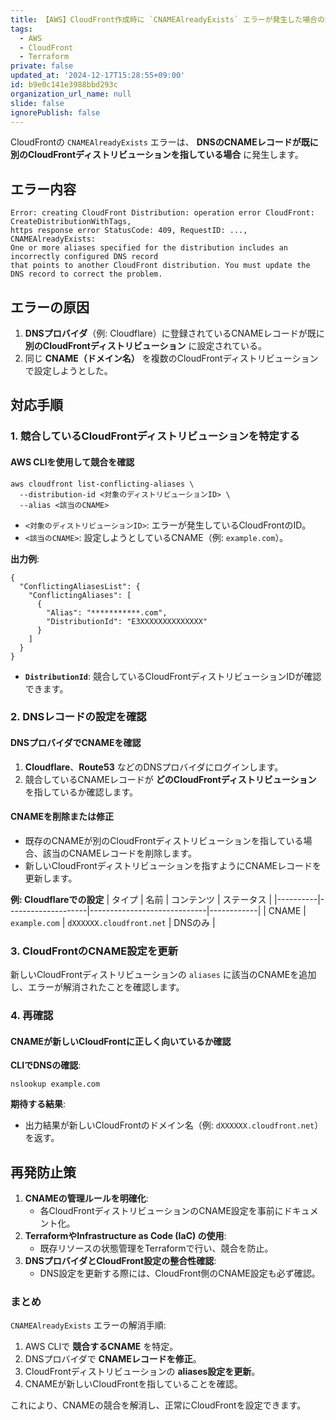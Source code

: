 ```yaml
---
title: 【AWS】CloudFront作成時に `CNAMEAlreadyExists` エラーが発生した場合の対応手順
tags:
  - AWS
  - CloudFront
  - Terraform
private: false
updated_at: '2024-12-17T15:28:55+09:00'
id: b9e0c141e3988bbd293c
organization_url_name: null
slide: false
ignorePublish: false
---
```

CloudFrontの `CNAMEAlreadyExists` エラーは、 **DNSのCNAMEレコードが既に別のCloudFrontディストリビューションを指している場合** に発生します。

## **エラー内容**

```
Error: creating CloudFront Distribution: operation error CloudFront: CreateDistributionWithTags,
https response error StatusCode: 409, RequestID: ..., CNAMEAlreadyExists:
One or more aliases specified for the distribution includes an incorrectly configured DNS record
that points to another CloudFront distribution. You must update the DNS record to correct the problem.
```

## **エラーの原因**
1. **DNSプロバイダ**（例: Cloudflare）に登録されているCNAMEレコードが既に **別のCloudFrontディストリビューション** に設定されている。
2. 同じ **CNAME（ドメイン名）** を複数のCloudFrontディストリビューションで設定しようとした。

## **対応手順**

### **1. 競合しているCloudFrontディストリビューションを特定する**

#### **AWS CLIを使用して競合を確認**
```
aws cloudfront list-conflicting-aliases \
  --distribution-id <対象のディストリビューションID> \
  --alias <該当のCNAME>
```

- `<対象のディストリビューションID>`: エラーが発生しているCloudFrontのID。
- `<該当のCNAME>`: 設定しようとしているCNAME（例: `example.com`）。

**出力例**:
```
{
  "ConflictingAliasesList": {
    "ConflictingAliases": [
      {
        "Alias": "***********.com",
        "DistributionId": "E3XXXXXXXXXXXXXX"
      }
    ]
  }
}
```

- **`DistributionId`**: 競合しているCloudFrontディストリビューションIDが確認できます。

### **2. DNSレコードの設定を確認**

#### **DNSプロバイダでCNAMEを確認**
1. **Cloudflare**、**Route53** などのDNSプロバイダにログインします。
2. 競合しているCNAMEレコードが **どのCloudFrontディストリビューション** を指しているか確認します。

#### **CNAMEを削除または修正**
- 既存のCNAMEが別のCloudFrontディストリビューションを指している場合、該当のCNAMEレコードを削除します。
- 新しいCloudFrontディストリビューションを指すようにCNAMEレコードを更新します。

**例: Cloudflareでの設定**
| タイプ   | 名前               | コンテンツ                  | ステータス |
|----------|--------------------|-----------------------------|------------|
| CNAME    | `example.com`      | `dXXXXXX.cloudfront.net`    | DNSのみ    |

### **3. CloudFrontのCNAME設定を更新**

新しいCloudFrontディストリビューションの `aliases` に該当のCNAMEを追加し、エラーが解消されたことを確認します。

### **4. 再確認**

#### **CNAMEが新しいCloudFrontに正しく向いているか確認**

**CLIでDNSの確認**:
```
nslookup example.com
```

**期待する結果**:
- 出力結果が新しいCloudFrontのドメイン名（例: `dXXXXXX.cloudfront.net`）を返す。

## **再発防止策**

1. **CNAMEの管理ルールを明確化**:
   - 各CloudFrontディストリビューションのCNAME設定を事前にドキュメント化。
2. **TerraformやInfrastructure as Code (IaC) の使用**:
   - 既存リソースの状態管理をTerraformで行い、競合を防止。
3. **DNSプロバイダとCloudFront設定の整合性確認**:
   - DNS設定を更新する際には、CloudFront側のCNAME設定も必ず確認。

### **まとめ**

`CNAMEAlreadyExists` エラーの解消手順:
1. AWS CLIで **競合するCNAME** を特定。
2. DNSプロバイダで **CNAMEレコードを修正**。
3. CloudFrontディストリビューションの **aliases設定を更新**。
4. CNAMEが新しいCloudFrontを指していることを確認。

これにより、CNAMEの競合を解消し、正常にCloudFrontを設定できます。
